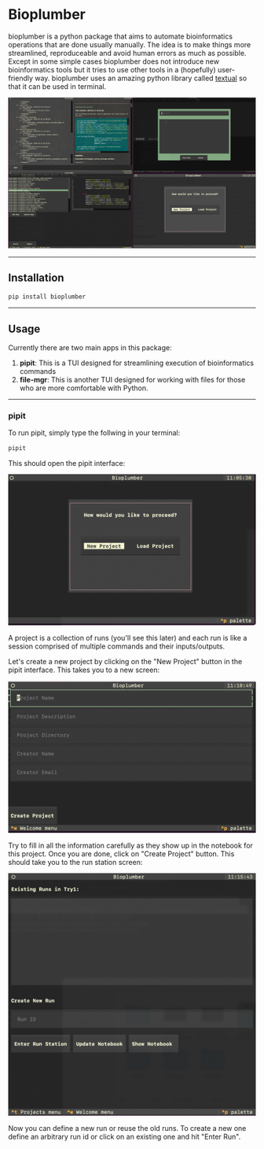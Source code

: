 # Bioplumber



bioplumber is a python package that aims to automate bioinformatics operations that are done usually manually. The idea is to make things more streamlined, reproduceable and avoid human errors as much as possible. Except in some simple cases bioplumber does not introduce new bioinformatics tools but it tries to use other tools in a (hopefully) user-friendly way. bioplumber uses an amazing python library called [textual](https://github.com/Textualize/textual) so that it can be used in terminal.

![bioplumber](all.png)

--------------
## Installation

```bash
pip install bioplumber
```
--------------
## Usage

Currently there are two main apps in this package:

1. **pipit**: This is a TUI designed for streamlining execution of bioinformatics commands
2. **file-mgr**: This is another TUI designed for working with files for those who are more comfortable with Python.

--------------
### pipit

To run pipit, simply type the follwing in your terminal:

```bash
pipit

```
This should open the pipit interface:

![pipit](imgs/pipit_1.png)

A project is a collection of runs (you'll see this later) and each run is like a session comprised of multiple commands and their inputs/outputs.

Let's create a new project by clicking on the "New Project" button in the pipit interface. This takes you to a new screen:

![pipit](imgs/pipit_2.png)

Try to fill in all the information carefully as they show up in the notebook for this project. Once you are done, click on "Create Project" button. This should take you to the run station screen:

![pipit](imgs/pipit_3.png)

Now you can define a new run or reuse the old runs. To create a new one define an arbitrary run id or click on an existing one and hit "Enter Run".  
